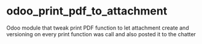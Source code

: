 # odoo_print_pdf_to_attachment
Odoo module that tweak print PDF function to let attachment create and versioning on every print function was call and also posted it to the chatter
